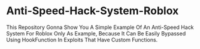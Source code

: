 # Anti-Speed-Hack-System-Roblox
This Repository Gonna Show You A Simple Example Of An Anti-Speed Hack System For Roblox Only As Example, Because It Can Be Easily Bypassed Using HookFunction In Exploits That Have Custom Functions.
